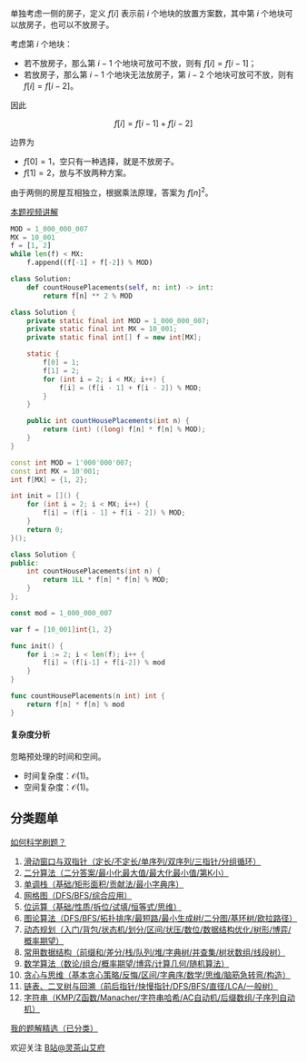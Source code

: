 单独考虑一侧的房子，定义 $f[i]$ 表示前 $i$ 个地块的放置方案数，其中第 $i$ 个地块可以放房子，也可以不放房子。

考虑第 $i$ 个地块：

- 若不放房子，那么第 $i-1$ 个地块可放可不放，则有 $f[i] = f[i-1]$；
- 若放房子，那么第 $i-1$ 个地块无法放房子，第 $i-2$ 个地块可放可不放，则有 $f[i] = f[i-2]$。

因此

$$
f[i] = f[i-1] + f[i-2]
$$

边界为

- $f[0]=1$，空只有一种选择，就是不放房子。
- $f[1]=2$，放与不放两种方案。

由于两侧的房屋互相独立，根据乘法原理，答案为 $f[n]^2$。

[本题视频讲解](https://www.bilibili.com/video/BV1pW4y1r7xs)

```py [sol-Python3]
MOD = 1_000_000_007
MX = 10_001
f = [1, 2]
while len(f) < MX:
    f.append((f[-1] + f[-2]) % MOD)

class Solution:
    def countHousePlacements(self, n: int) -> int:
        return f[n] ** 2 % MOD
```

```java [sol-Java]
class Solution {
    private static final int MOD = 1_000_000_007;
    private static final int MX = 10_001;
    private static final int[] f = new int[MX];

    static {
        f[0] = 1;
        f[1] = 2;
        for (int i = 2; i < MX; i++) {
            f[i] = (f[i - 1] + f[i - 2]) % MOD;
        }
    }

    public int countHousePlacements(int n) {
        return (int) ((long) f[n] * f[n] % MOD);
    }
}
```

```cpp [sol-C++]
const int MOD = 1'000'000'007;
const int MX = 10'001;
int f[MX] = {1, 2};

int init = []() {
    for (int i = 2; i < MX; i++) {
        f[i] = (f[i - 1] + f[i - 2]) % MOD;
    }
    return 0;
}();

class Solution {
public:
    int countHousePlacements(int n) {
        return 1LL * f[n] * f[n] % MOD;
    }
};
```

```go [sol-Go]
const mod = 1_000_000_007

var f = [10_001]int{1, 2}

func init() {
	for i := 2; i < len(f); i++ {
		f[i] = (f[i-1] + f[i-2]) % mod
	}
}

func countHousePlacements(n int) int {
	return f[n] * f[n] % mod
}
```

#### 复杂度分析

忽略预处理的时间和空间。

- 时间复杂度：$\mathcal{O}(1)$。
- 空间复杂度：$\mathcal{O}(1)$。

## 分类题单

[如何科学刷题？](https://leetcode.cn/circle/discuss/RvFUtj/)

1. [滑动窗口与双指针（定长/不定长/单序列/双序列/三指针/分组循环）](https://leetcode.cn/circle/discuss/0viNMK/)
2. [二分算法（二分答案/最小化最大值/最大化最小值/第K小）](https://leetcode.cn/circle/discuss/SqopEo/)
3. [单调栈（基础/矩形面积/贡献法/最小字典序）](https://leetcode.cn/circle/discuss/9oZFK9/)
4. [网格图（DFS/BFS/综合应用）](https://leetcode.cn/circle/discuss/YiXPXW/)
5. [位运算（基础/性质/拆位/试填/恒等式/思维）](https://leetcode.cn/circle/discuss/dHn9Vk/)
6. [图论算法（DFS/BFS/拓扑排序/最短路/最小生成树/二分图/基环树/欧拉路径）](https://leetcode.cn/circle/discuss/01LUak/)
7. [动态规划（入门/背包/状态机/划分/区间/状压/数位/数据结构优化/树形/博弈/概率期望）](https://leetcode.cn/circle/discuss/tXLS3i/)
8. [常用数据结构（前缀和/差分/栈/队列/堆/字典树/并查集/树状数组/线段树）](https://leetcode.cn/circle/discuss/mOr1u6/)
9. [数学算法（数论/组合/概率期望/博弈/计算几何/随机算法）](https://leetcode.cn/circle/discuss/IYT3ss/)
10. [贪心与思维（基本贪心策略/反悔/区间/字典序/数学/思维/脑筋急转弯/构造）](https://leetcode.cn/circle/discuss/g6KTKL/)
11. [链表、二叉树与回溯（前后指针/快慢指针/DFS/BFS/直径/LCA/一般树）](https://leetcode.cn/circle/discuss/K0n2gO/)
12. [字符串（KMP/Z函数/Manacher/字符串哈希/AC自动机/后缀数组/子序列自动机）](https://leetcode.cn/circle/discuss/SJFwQI/)

[我的题解精选（已分类）](https://github.com/EndlessCheng/codeforces-go/blob/master/leetcode/SOLUTIONS.md)

欢迎关注 [B站@灵茶山艾府](https://space.bilibili.com/206214)
